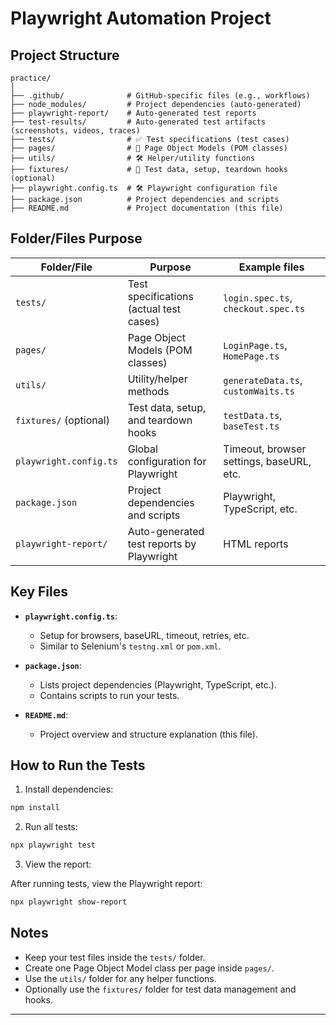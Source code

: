 # Playwright Automation Project

## Project Structure

```
practice/
│
├── .github/              # GitHub-specific files (e.g., workflows)
├── node_modules/         # Project dependencies (auto-generated)
├── playwright-report/    # Auto-generated test reports
├── test-results/         # Auto-generated test artifacts (screenshots, videos, traces)
├── tests/                # ✅ Test specifications (test cases)
├── pages/                # 📄 Page Object Models (POM classes)
├── utils/                # 🛠️ Helper/utility functions
├── fixtures/             # 🎣 Test data, setup, teardown hooks (optional)
├── playwright.config.ts  # 🛠️ Playwright configuration file
├── package.json          # Project dependencies and scripts
├── README.md             # Project documentation (this file)
```

## Folder/Files Purpose

| Folder/File           | Purpose                                           | Example files                  |
|-----------------------|---------------------------------------------------|---------------------------------|
| `tests/`              | Test specifications (actual test cases)          | `login.spec.ts`, `checkout.spec.ts` |
| `pages/`              | Page Object Models (POM classes)                 | `LoginPage.ts`, `HomePage.ts`   |
| `utils/`              | Utility/helper methods                           | `generateData.ts`, `customWaits.ts` |
| `fixtures/` (optional) | Test data, setup, and teardown hooks             | `testData.ts`, `baseTest.ts`    |
| `playwright.config.ts` | Global configuration for Playwright             | Timeout, browser settings, baseURL, etc. |
| `package.json`        | Project dependencies and scripts                | Playwright, TypeScript, etc.    |
| `playwright-report/`  | Auto-generated test reports by Playwright       | HTML reports                    |


## Key Files

- **`playwright.config.ts`**:
  - Setup for browsers, baseURL, timeout, retries, etc.
  - Similar to Selenium's `testng.xml` or `pom.xml`.

- **`package.json`**:
  - Lists project dependencies (Playwright, TypeScript, etc.).
  - Contains scripts to run your tests.

- **`README.md`**:
  - Project overview and structure explanation (this file).

## How to Run the Tests

1. Install dependencies:

```bash
npm install
```

2. Run all tests:

```bash
npx playwright test
```

3. View the report:

After running tests, view the Playwright report:

```bash
npx playwright show-report
```


## Notes

- Keep your test files inside the `tests/` folder.
- Create one Page Object Model class per page inside `pages/`.
- Use the `utils/` folder for any helper functions.
- Optionally use the `fixtures/` folder for test data management and hooks.

---

